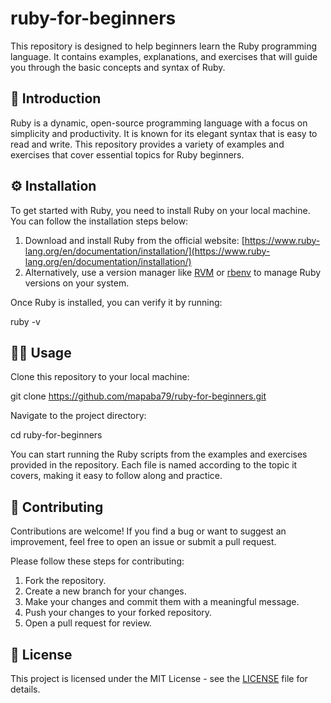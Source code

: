 # ruby-for-beginners

This repository is designed to help beginners learn the Ruby programming language. It contains examples, explanations, and exercises that will guide you through the basic concepts and syntax of Ruby.

## 🚀 Introduction

Ruby is a dynamic, open-source programming language with a focus on simplicity and productivity. It is known for its elegant syntax that is easy to read and write. This repository provides a variety of examples and exercises that cover essential topics for Ruby beginners.

## ⚙️ Installation

To get started with Ruby, you need to install Ruby on your local machine. You can follow the installation steps below:

1. Download and install Ruby from the official website: [https://www.ruby-lang.org/en/documentation/installation/](https://www.ruby-lang.org/en/documentation/installation/)
2. Alternatively, use a version manager like [RVM](https://rvm.io/) or [rbenv](https://github.com/rbenv/rbenv) to manage Ruby versions on your system.

Once Ruby is installed, you can verify it by running:

ruby -v



## 🧑‍💻 Usage

Clone this repository to your local machine:

git clone https://github.com/mapaba79/ruby-for-beginners.git



Navigate to the project directory:

cd ruby-for-beginners


You can start running the Ruby scripts from the examples and exercises provided in the repository. Each file is named according to the topic it covers, making it easy to follow along and practice.

## 🤝 Contributing

Contributions are welcome! If you find a bug or want to suggest an improvement, feel free to open an issue or submit a pull request.

Please follow these steps for contributing:

1. Fork the repository.
2. Create a new branch for your changes.
3. Make your changes and commit them with a meaningful message.
4. Push your changes to your forked repository.
5. Open a pull request for review.

## 📝 License

This project is licensed under the MIT License - see the [LICENSE](LICENSE) file for details.
